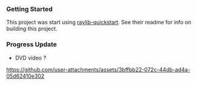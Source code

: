 ### Getting Started

This project was start using [raylib-quickstart](https://github.com/raylib-extras/raylib-quickstart). See their readme for info on building this project.


### Progress Update
- DVD video ?
  
https://github.com/user-attachments/assets/3bffbb22-072c-44db-ad4a-05d62410e302

